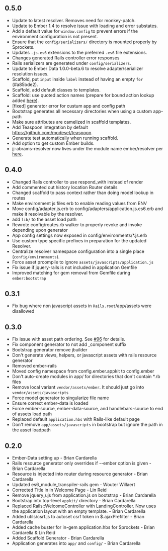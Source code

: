 ## 0.5.0

* Update to latest resolver. Removes need for monkey-patch.
* Update to Ember 1.4 to resolve issue with loading and error substates.
* Add a default value for `window.config` to prevent errors if the environment configuration is not present.
* Ensure that the `config/serializers/` directory is mounted properly by Sprockets.
* Updates `.js.es6` extensions to the preferred  `.es6` file extensions.
* Changes generated Rails controller error responses
* Rails serializers are generated under `config/serializers`.
* Update to Ember Data 1.0.0-beta.6 to resolve adapter/serializer resolution issues.
* Scaffold, put `input` inside `label` instead of having an empty `for` (#a85bde2).
* Scaffold, add default classes to templates.
* Scaffold: use quoted action names (prepare for bound action lookup added [here](https://github.com/emberjs/ember.js/pull/3936)).
* [fixed] generator error for custum app and config path
* Bootstrap generates all necessary directories when using a custom app-path
* Make sure attributes are camelized in scaffold templates.
* Add Teaspoon integration by default https://github.com/modeset/teaspoon.
* Generate test automatically when running scaffold.
* Add option to get custom Ember builds.
* jj-abrams-resolver now lives under the module name ember/resolver per [here](https://github.com/stefanpenner/ember-jj-abrams-resolver/pull/27).

## 0.4.0

* Changed Rails controller to use respond\_with instead of render
* Add commented out history location Router details
* Changed scaffold to pass context rather than doing model lookup in routes
* Make environment js files erb to enable reading values from ENV
* Move config/adapter.js.erb to config/adapters/application.js.es6.erb
  and make it resolvable by the resolver.
* add `lib/` to the asset load path
* Rewrote config/routes.rb walker to properly revoke and invoke
  depending upon generator
* App config settings now exposed in config/environments/\*.js.erb
* Use custom type specific prefixes in preparation for the updated Resolver.
* Centralize resolver namespace configuration into a single place (`config/environments`).
* Force asset prcompile to ignore `assets/javascripts/application.js`
* Fix issue if jquery-rails is not included in application Gemfile
* Improved matching for gem removal from Gemfile during `ember:bootstrap`

## 0.3.1

* Fix bug where non javascript assets in `Rails.root`/app/assets were
  disallowed

## 0.3.0

* Fix issue with asset path ordering. See [#96](https://github.com/dockyard/ember-appkit-rails/issues/96) for details.
* Fix component generator to not add \_component suffix
* Bootstrap generator remove jbuilder
* Don't generate views, helpers, or javascript assets with rails
  resource generator
* Removed ember-rails
* Moved config namespace from config.ember.appkit to config.ember
* Don't auto-create modules in app/ for directories that don't contain
  \*.rb files
* Remove local variant `vendor/assets/ember`. It should just go into
  `vendor/assets/javascripts`
* Force model generator to singularize file name
* Ensure correct ember-data is loaded
* Force ember-source, ember-data-source, and handlebars-source to end of
  assets load path
* Replaced default `application.hbs` with Rails-like default page
* Don't remove `app/assets/javascripts` in bootstrap but ignore the path
  in the asset loadpath

## 0.2.0

* Ember-Data setting up - Brian Cardarella
* Rails resource generator only overrides if --ember option is given - Brian Cardarella
* Resource is injected into router during resource generator - Brian Cardarella
* Updated es6\_module\_transpiler-rails gem - Wouter Willaert
* Corrected Title in in Welcome Page - Lin Reid
* Remove jquery\_ujs from application.js on bootstrap - Brian Cardarella
* Bootstrap into top-level `appkit/` directory - Brian Cardarella
* Replaced Rails::WelcomeController with LandingController. Now uses
  the application layout with an empty template. - Brian Cardarella
* Added utils/csrf.js to autoset csrf token in $.ajaxPrefilter - Brian Cardarella
* Added cache buster for in-gem application.hbs for Sprockets - Brian Cardarella & Lin Reid
* Added Scaffold Generator - Brian Cardarella
* Application generates into `app/` and `config/` - Brian Cardarella
